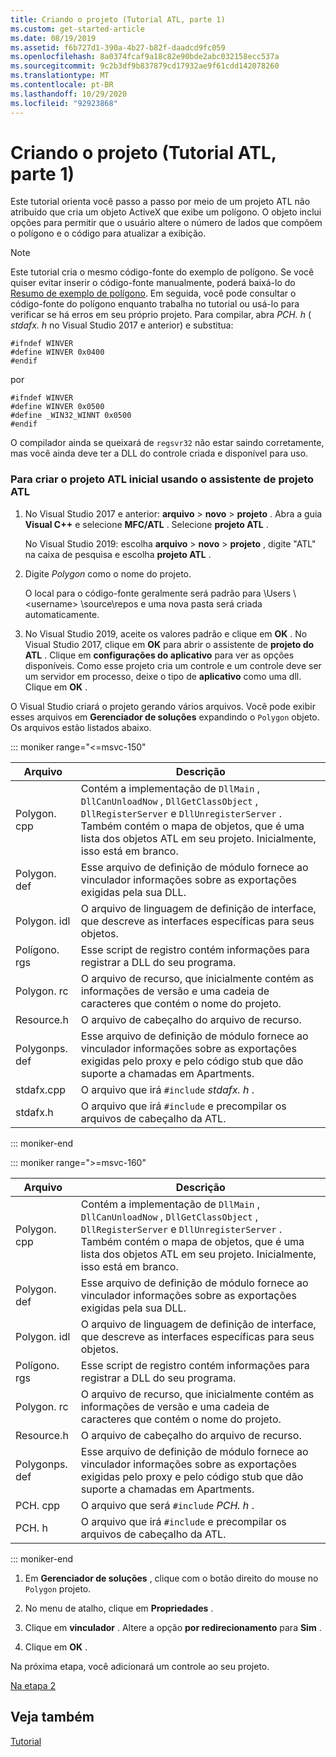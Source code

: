 ```yaml
---
title: Criando o projeto (Tutorial ATL, parte 1)
ms.custom: get-started-article
ms.date: 08/19/2019
ms.assetid: f6b727d1-390a-4b27-b82f-daadcd9fc059
ms.openlocfilehash: 8a0374fcaf9a18c82e90bde2abc032158ecc537a
ms.sourcegitcommit: 9c2b3df9b837879cd17932ae9f61cdd142078260
ms.translationtype: MT
ms.contentlocale: pt-BR
ms.lasthandoff: 10/29/2020
ms.locfileid: "92923868"
---
```

# <a name="creating-the-project-atl-tutorial-part-1"></a>Criando o projeto (Tutorial ATL, parte 1)

Este tutorial orienta você passo a passo por meio de um projeto ATL não atribuído que cria um objeto ActiveX que exibe um polígono. O objeto inclui opções para permitir que o usuário altere o número de lados que compõem o polígono e o código para atualizar a exibição.

> [!NOTE]
> Este tutorial cria o mesmo código-fonte do exemplo de polígono. Se você quiser evitar inserir o código-fonte manualmente, poderá baixá-lo do [Resumo de exemplo de polígono](https://github.com/Microsoft/VCSamples/tree/master/VC2008Samples/ATL/Controls/Polygon). Em seguida, você pode consultar o código-fonte do polígono enquanto trabalha no tutorial ou usá-lo para verificar se há erros em seu próprio projeto.
> Para compilar, abra *PCH. h* ( *stdafx. h* no Visual Studio 2017 e anterior) e substitua:
>
> ```
> #ifndef WINVER
> #define WINVER 0x0400
> #endif
> ```
>
> por
>
> ```
> #ifndef WINVER
> #define WINVER 0x0500
> #define _WIN32_WINNT 0x0500
> #endif
> ```
>
> O compilador ainda se queixará de `regsvr32` não estar saindo corretamente, mas você ainda deve ter a DLL do controle criada e disponível para uso.

### <a name="to-create-the-initial-atl-project-using-the-atl-project-wizard"></a>Para criar o projeto ATL inicial usando o assistente de projeto ATL

1. No Visual Studio 2017 e anterior: **arquivo**  >  **novo**  >  **projeto** . Abra a guia **Visual C++** e selecione **MFC/ATL** . Selecione **projeto ATL** .

   No Visual Studio 2019: escolha **arquivo**  >  **novo**  >  **projeto** , digite "ATL" na caixa de pesquisa e escolha **projeto ATL** .

1. Digite *Polygon* como o nome do projeto.

    O local para o código-fonte geralmente será padrão para \Users \\ \<username> \source\repos e uma nova pasta será criada automaticamente.

1. No Visual Studio 2019, aceite os valores padrão e clique em **OK** .
   No Visual Studio 2017, clique em **OK** para abrir o assistente de **projeto do ATL** . Clique em **configurações do aplicativo** para ver as opções disponíveis. Como esse projeto cria um controle e um controle deve ser um servidor em processo, deixe o tipo de **aplicativo** como uma dll. Clique em **OK** .

O Visual Studio criará o projeto gerando vários arquivos. Você pode exibir esses arquivos em **Gerenciador de soluções** expandindo o `Polygon` objeto. Os arquivos estão listados abaixo.

::: moniker range="<=msvc-150"

|Arquivo|Descrição|
|----------|-----------------|
|Polygon. cpp|Contém a implementação de `DllMain` , `DllCanUnloadNow` , `DllGetClassObject` , `DllRegisterServer` e `DllUnregisterServer` . Também contém o mapa de objetos, que é uma lista dos objetos ATL em seu projeto. Inicialmente, isso está em branco.|
|Polygon. def|Esse arquivo de definição de módulo fornece ao vinculador informações sobre as exportações exigidas pela sua DLL.|
|Polygon. idl|O arquivo de linguagem de definição de interface, que descreve as interfaces específicas para seus objetos.|
|Polígono. rgs|Esse script de registro contém informações para registrar a DLL do seu programa.|
|Polygon. rc|O arquivo de recurso, que inicialmente contém as informações de versão e uma cadeia de caracteres que contém o nome do projeto.|
|Resource.h|O arquivo de cabeçalho do arquivo de recurso.|
|Polygonps. def|Esse arquivo de definição de módulo fornece ao vinculador informações sobre as exportações exigidas pelo proxy e pelo código stub que dão suporte a chamadas em Apartments.|
|stdafx.cpp|O arquivo que irá `#include` *stdafx. h* .|
|stdafx.h|O arquivo que irá `#include` e precompilar os arquivos de cabeçalho da ATL.|

::: moniker-end

::: moniker range=">=msvc-160"

|Arquivo|Descrição|
|----------|-----------------|
|Polygon. cpp|Contém a implementação de `DllMain` , `DllCanUnloadNow` , `DllGetClassObject` , `DllRegisterServer` e `DllUnregisterServer` . Também contém o mapa de objetos, que é uma lista dos objetos ATL em seu projeto. Inicialmente, isso está em branco.|
|Polygon. def|Esse arquivo de definição de módulo fornece ao vinculador informações sobre as exportações exigidas pela sua DLL.|
|Polygon. idl|O arquivo de linguagem de definição de interface, que descreve as interfaces específicas para seus objetos.|
|Polígono. rgs|Esse script de registro contém informações para registrar a DLL do seu programa.|
|Polygon. rc|O arquivo de recurso, que inicialmente contém as informações de versão e uma cadeia de caracteres que contém o nome do projeto.|
|Resource.h|O arquivo de cabeçalho do arquivo de recurso.|
|Polygonps. def|Esse arquivo de definição de módulo fornece ao vinculador informações sobre as exportações exigidas pelo proxy e pelo código stub que dão suporte a chamadas em Apartments.|
|PCH. cpp|O arquivo que será `#include` *PCH. h* .|
|PCH. h|O arquivo que irá `#include` e precompilar os arquivos de cabeçalho da ATL.|

::: moniker-end

1. Em **Gerenciador de soluções** , clique com o botão direito do mouse no `Polygon` projeto.

1. No menu de atalho, clique em **Propriedades** .

1. Clique em **vinculador** . Altere a opção **por redirecionamento** para **Sim** .

1. Clique em **OK** .

Na próxima etapa, você adicionará um controle ao seu projeto.

[Na etapa 2](../atl/adding-a-control-atl-tutorial-part-2.md)

## <a name="see-also"></a>Veja também

[Tutorial](../atl/active-template-library-atl-tutorial.md)

